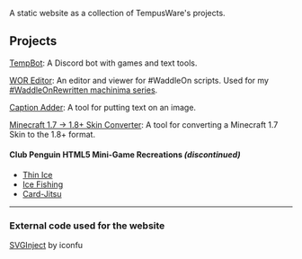 A static website as a collection of TempusWare's projects.

## Projects

[TempBot](https://www.078596.xyz#tempbot): A Discord bot with games and text tools.

[WOR Editor](https://tempusware.github.io/waddle-on): An editor and viewer for #WaddleOn scripts. Used for my [#WaddleOnRewritten machinima series](https://www.078596.xyz#waddleonrewritten).

[Caption Adder](https://www.078596.xyz/caption-adder/): A tool for putting text on an image.

[Minecraft 1.7 -> 1.8+ Skin Converter](https://tempusware.github.io/minecraft-skin-converter): A tool for converting a Minecraft 1.7 Skin to the 1.8+ format. 

#### Club Penguin HTML5 Mini-Game Recreations _(discontinued)_
* [Thin Ice](https://www.078596.xyz/thin-ice/)
* [Ice Fishing](https://www.078596.xyz/ice-fishing/)
* [Card-Jitsu](https://www.078596.xyz/card-jitsu/)

---

### External code used for the website
[SVGInject](https://github.com/iconfu/svg-inject) by iconfu